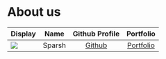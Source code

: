 # About us

Display | Name | Github Profile | Portfolio 
--------|:----:|:--------------:|:---------:
![](https://incybot.github.io/images/avatars/avatar-1.png) | Sparsh | [Github](https://github.com/IncyBot) | [Portfolio](https://incybot.github.io/)